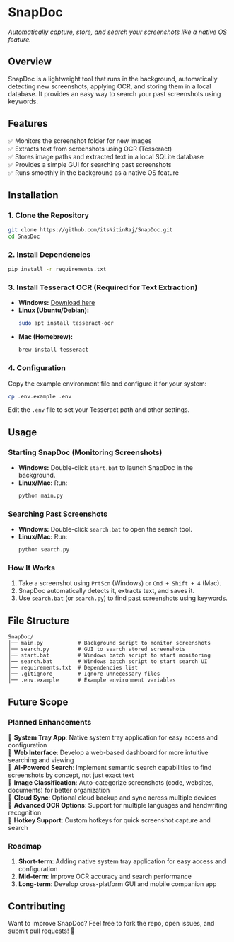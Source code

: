 # SnapDoc

_Automatically capture, store, and search your screenshots like a native OS feature._

## Overview
SnapDoc is a lightweight tool that runs in the background, automatically detecting new screenshots, applying OCR, and storing them in a local database. It provides an easy way to search your past screenshots using keywords.

## Features
✅ Monitors the screenshot folder for new images  
✅ Extracts text from screenshots using OCR (Tesseract)  
✅ Stores image paths and extracted text in a local SQLite database  
✅ Provides a simple GUI for searching past screenshots  
✅ Runs smoothly in the background as a native OS feature  

## Installation

### 1. Clone the Repository
```bash
git clone https://github.com/itsNitinRaj/SnapDoc.git
cd SnapDoc
```

### 2. Install Dependencies
```bash
pip install -r requirements.txt
```

### 3. Install Tesseract OCR (Required for Text Extraction)
- **Windows:** [Download here]([https://github.com/UB-Mannheim/tesseract/wiki](https://tesseract-ocr.github.io/tessdoc/Downloads))  
- **Linux (Ubuntu/Debian):**  
  ```bash
  sudo apt install tesseract-ocr
  ```
- **Mac (Homebrew):**  
  ```bash
  brew install tesseract
  ```

### 4. Configuration
Copy the example environment file and configure it for your system:
```bash
cp .env.example .env
```
Edit the `.env` file to set your Tesseract path and other settings.

## Usage

### Starting SnapDoc (Monitoring Screenshots)
- **Windows:** Double-click `start.bat` to launch SnapDoc in the background.
- **Linux/Mac:** Run:  
  ```bash
  python main.py
  ```

### Searching Past Screenshots
- **Windows:** Double-click `search.bat` to open the search tool.
- **Linux/Mac:** Run:  
  ```bash
  python search.py
  ```

### How It Works
1. Take a screenshot using `PrtScn` (Windows) or `Cmd + Shift + 4` (Mac).
2. SnapDoc automatically detects it, extracts text, and saves it.
3. Use `search.bat` (or `search.py`) to find past screenshots using keywords.

## File Structure
```
SnapDoc/
│── main.py           # Background script to monitor screenshots
│── search.py         # GUI to search stored screenshots
│── start.bat         # Windows batch script to start monitoring
│── search.bat        # Windows batch script to start search UI
│── requirements.txt  # Dependencies list
│── .gitignore        # Ignore unnecessary files
│── .env.example      # Example environment variables
```

## Future Scope

### Planned Enhancements
🔮 **System Tray App**: Native system tray application for easy access and configuration  
🔮 **Web Interface**: Develop a web-based dashboard for more intuitive searching and viewing  
🔮 **AI-Powered Search**: Implement semantic search capabilities to find screenshots by concept, not just exact text  
🔮 **Image Classification**: Auto-categorize screenshots (code, websites, documents) for better organization  
🔮 **Cloud Sync**: Optional cloud backup and sync across multiple devices  
🔮 **Advanced OCR Options**: Support for multiple languages and handwriting recognition  
🔮 **Hotkey Support**: Custom hotkeys for quick screenshot capture and search  

### Roadmap
1. **Short-term**: Adding native system tray application for easy access and configuration
2. **Mid-term**: Improve OCR accuracy and search performance
3. **Long-term**: Develop cross-platform GUI and mobile companion app

## Contributing
Want to improve SnapDoc? Feel free to fork the repo, open issues, and submit pull requests! 🚀

